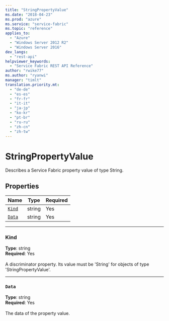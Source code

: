 ```yaml
---
title: "StringPropertyValue"
ms.date: "2018-04-23"
ms.prod: "azure"
ms.service: "service-fabric"
ms.topic: "reference"
applies_to: 
  - "Azure"
  - "Windows Server 2012 R2"
  - "Windows Server 2016"
dev_langs: 
  - "rest-api"
helpviewer_keywords: 
  - "Service Fabric REST API Reference"
author: "rwike77"
ms.author: "ryanwi"
manager: "timlt"
translation.priority.mt: 
  - "de-de"
  - "es-es"
  - "fr-fr"
  - "it-it"
  - "ja-jp"
  - "ko-kr"
  - "pt-br"
  - "ru-ru"
  - "zh-cn"
  - "zh-tw"
---
```

# StringPropertyValue

Describes a Service Fabric property value of type String.

## Properties

| Name | Type | Required |
| --- | --- | --- |
| [`Kind`](#kind) | string | Yes |
| [`Data`](#data) | string | Yes |

____
### Kind
__Type__: string <br/>
__Required__: Yes <br/>
<br/>
A discriminator property. Its value must be 'String' for objects of type 'StringPropertyValue'.

____
### `Data`
__Type__: string <br/>
__Required__: Yes<br/>
<br/>
The data of the property value.

